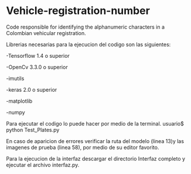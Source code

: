# Vehicle-registration-number
Code responsible for identifying the alphanumeric characters in a Colombian vehicular registration.

Librerias necesarias para la ejecucion del codigo son las siguientes:

-Tensorflow 1.4 o superior

-OpenCv 3.3.0 o superior

-imutils

-keras 2.0 o superior

-matplotlib

-numpy

Para ejecutar el codigo lo puede hacer por medio de la terminal.
usuario$ python Test_Plates.py

En caso de aparicion de errores verificar la ruta del modelo (linea 13)y las imagenes de prueba (linea 58),
por medio de su editor favorito.

Para la ejecucion de la interfaz descargar el directorio Interfaz completo y ejecutar el archivo interfaz.py.


